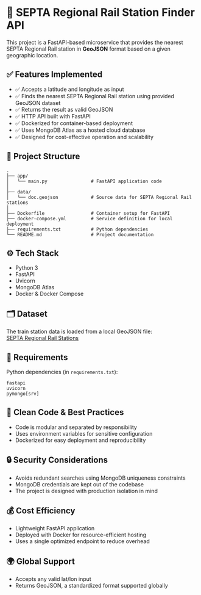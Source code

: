 # 🚉 SEPTA Regional Rail Station Finder API

This project is a FastAPI-based microservice that provides the nearest SEPTA Regional Rail station in **GeoJSON** format based on a given geographic location.

## ✅ Features Implemented

- ✅ Accepts a latitude and longitude as input
- ✅ Finds the nearest SEPTA Regional Rail station using provided GeoJSON dataset
- ✅ Returns the result as valid GeoJSON
- ✅ HTTP API built with FastAPI
- ✅ Dockerized for container-based deployment
- ✅ Uses MongoDB Atlas as a hosted cloud database
- ✅ Designed for cost-effective operation and scalability

## 📂 Project Structure

```
.
├── app/
│   └── main.py                # FastAPI application code
│
├── data/
│   └── doc.geojson            # Source data for SEPTA Regional Rail stations
│
├── Dockerfile                 # Container setup for FastAPI
├── docker-compose.yml         # Service definition for local deployment
├── requirements.txt           # Python dependencies
└── README.md                  # Project documentation
```

## ⚙️ Tech Stack

- Python 3
- FastAPI
- Uvicorn
- MongoDB Atlas
- Docker & Docker Compose


## 🗂️ Dataset

The train station data is loaded from a local GeoJSON file:  
[SEPTA Regional Rail Stations](https://drive.google.com/file/d/11ZfHYz3w77-aM4ZQnQIxSSdxcGnWcFjA/view?usp=drive_link)

## 🧾 Requirements

Python dependencies (in `requirements.txt`):

```
fastapi
uvicorn
pymongo[srv]
```

## 🧼 Clean Code & Best Practices

- Code is modular and separated by responsibility
- Uses environment variables for sensitive configuration
- Dockerized for easy deployment and reproducibility

## 🔒 Security Considerations

- Avoids redundant searches using MongoDB uniqueness constraints
- MongoDB credentials are kept out of the codebase
- The project is designed with production isolation in mind

## 💰 Cost Efficiency

- Lightweight FastAPI application
- Deployed with Docker for resource-efficient hosting
- Uses a single optimized endpoint to reduce overhead

## 🌍 Global Support

- Accepts any valid lat/lon input
- Returns GeoJSON, a standardized format supported globally